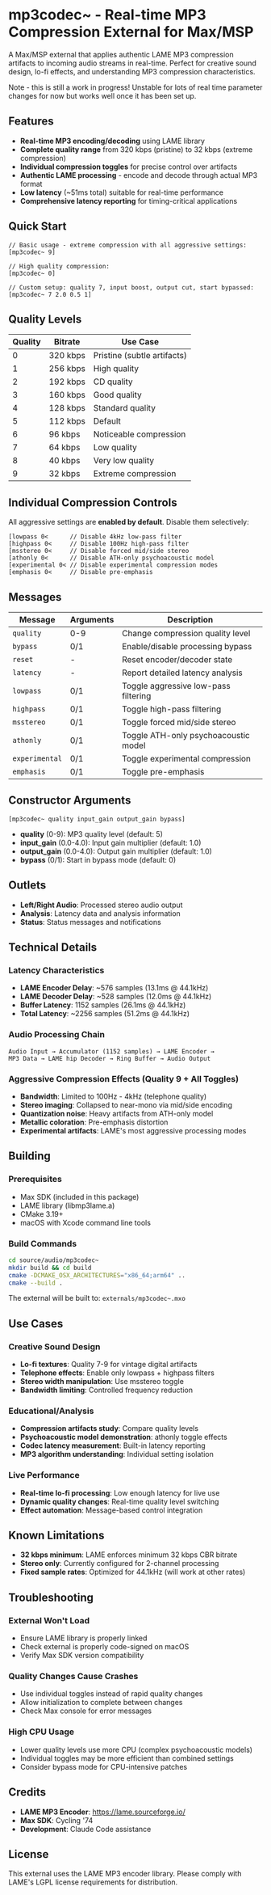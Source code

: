 # mp3codec~ - Real-time MP3 Compression External for Max/MSP

A Max/MSP external that applies authentic LAME MP3 compression artifacts to incoming audio streams in real-time. Perfect for creative sound design, lo-fi effects, and understanding MP3 compression characteristics.

Note - this is still a work in progress! Unstable for lots of real time parameter changes for now but works well once it has been set up. 

## Features

- **Real-time MP3 encoding/decoding** using LAME library
- **Complete quality range** from 320 kbps (pristine) to 32 kbps (extreme compression)
- **Individual compression toggles** for precise control over artifacts
- **Authentic LAME processing** - encode and decode through actual MP3 format
- **Low latency** (~51ms total) suitable for real-time performance
- **Comprehensive latency reporting** for timing-critical applications

## Quick Start

```max
// Basic usage - extreme compression with all aggressive settings:
[mp3codec~ 9]

// High quality compression:
[mp3codec~ 0]

// Custom setup: quality 7, input boost, output cut, start bypassed:
[mp3codec~ 7 2.0 0.5 1]
```

## Quality Levels

| Quality | Bitrate | Use Case |
|---------|---------|----------|
| 0 | 320 kbps | Pristine (subtle artifacts) |
| 1 | 256 kbps | High quality |
| 2 | 192 kbps | CD quality |
| 3 | 160 kbps | Good quality |
| 4 | 128 kbps | Standard quality |
| 5 | 112 kbps | Default |
| 6 | 96 kbps | Noticeable compression |
| 7 | 64 kbps | Low quality |
| 8 | 40 kbps | Very low quality |
| 9 | 32 kbps | Extreme compression |

## Individual Compression Controls

All aggressive settings are **enabled by default**. Disable them selectively:

```max
[lowpass 0<      // Disable 4kHz low-pass filter
[highpass 0<     // Disable 100Hz high-pass filter  
[msstereo 0<     // Disable forced mid/side stereo
[athonly 0<      // Disable ATH-only psychoacoustic model
[experimental 0< // Disable experimental compression modes
[emphasis 0<     // Disable pre-emphasis
```

## Messages

| Message | Arguments | Description |
|---------|-----------|-------------|
| `quality` | 0-9 | Change compression quality level |
| `bypass` | 0/1 | Enable/disable processing bypass |
| `reset` | - | Reset encoder/decoder state |
| `latency` | - | Report detailed latency analysis |
| `lowpass` | 0/1 | Toggle aggressive low-pass filtering |
| `highpass` | 0/1 | Toggle high-pass filtering |
| `msstereo` | 0/1 | Toggle forced mid/side stereo |
| `athonly` | 0/1 | Toggle ATH-only psychoacoustic model |
| `experimental` | 0/1 | Toggle experimental compression |
| `emphasis` | 0/1 | Toggle pre-emphasis |

## Constructor Arguments

```max
[mp3codec~ quality input_gain output_gain bypass]
```

- **quality** (0-9): MP3 quality level (default: 5)
- **input_gain** (0.0-4.0): Input gain multiplier (default: 1.0)
- **output_gain** (0.0-4.0): Output gain multiplier (default: 1.0)
- **bypass** (0/1): Start in bypass mode (default: 0)

## Outlets

- **Left/Right Audio**: Processed stereo audio output
- **Analysis**: Latency data and analysis information
- **Status**: Status messages and notifications

## Technical Details

### Latency Characteristics
- **LAME Encoder Delay**: ~576 samples (13.1ms @ 44.1kHz)
- **LAME Decoder Delay**: ~528 samples (12.0ms @ 44.1kHz)  
- **Buffer Latency**: 1152 samples (26.1ms @ 44.1kHz)
- **Total Latency**: ~2256 samples (51.2ms @ 44.1kHz)

### Audio Processing Chain
```
Audio Input → Accumulator (1152 samples) → LAME Encoder → 
MP3 Data → LAME hip Decoder → Ring Buffer → Audio Output
```

### Aggressive Compression Effects (Quality 9 + All Toggles)
- **Bandwidth**: Limited to 100Hz - 4kHz (telephone quality)
- **Stereo imaging**: Collapsed to near-mono via mid/side encoding
- **Quantization noise**: Heavy artifacts from ATH-only model
- **Metallic coloration**: Pre-emphasis distortion
- **Experimental artifacts**: LAME's most aggressive processing modes

## Building

### Prerequisites
- Max SDK (included in this package)
- LAME library (libmp3lame.a)
- CMake 3.19+
- macOS with Xcode command line tools

### Build Commands
```bash
cd source/audio/mp3codec~
mkdir build && cd build
cmake -DCMAKE_OSX_ARCHITECTURES="x86_64;arm64" ..
cmake --build .
```

The external will be built to: `externals/mp3codec~.mxo`

## Use Cases

### Creative Sound Design
- **Lo-fi textures**: Quality 7-9 for vintage digital artifacts
- **Telephone effects**: Enable only lowpass + highpass filters
- **Stereo width manipulation**: Use msstereo toggle
- **Bandwidth limiting**: Controlled frequency reduction

### Educational/Analysis
- **Compression artifacts study**: Compare quality levels
- **Psychoacoustic model demonstration**: athonly toggle effects
- **Codec latency measurement**: Built-in latency reporting
- **MP3 algorithm understanding**: Individual setting isolation

### Live Performance
- **Real-time lo-fi processing**: Low enough latency for live use
- **Dynamic quality changes**: Real-time quality level switching
- **Effect automation**: Message-based control integration

## Known Limitations

- **32 kbps minimum**: LAME enforces minimum 32 kbps CBR bitrate
- **Stereo only**: Currently configured for 2-channel processing
- **Fixed sample rates**: Optimized for 44.1kHz (will work at other rates)

## Troubleshooting

### External Won't Load
- Ensure LAME library is properly linked
- Check external is properly code-signed on macOS
- Verify Max SDK version compatibility

### Quality Changes Cause Crashes
- Use individual toggles instead of rapid quality changes
- Allow initialization to complete between changes
- Check Max console for error messages

### High CPU Usage
- Lower quality levels use more CPU (complex psychoacoustic models)
- Individual toggles may be more efficient than combined settings
- Consider bypass mode for CPU-intensive patches

## Credits

- **LAME MP3 Encoder**: https://lame.sourceforge.io/
- **Max SDK**: Cycling '74
- **Development**: Claude Code assistance

## License

This external uses the LAME MP3 encoder library. Please comply with LAME's LGPL license requirements for distribution.
